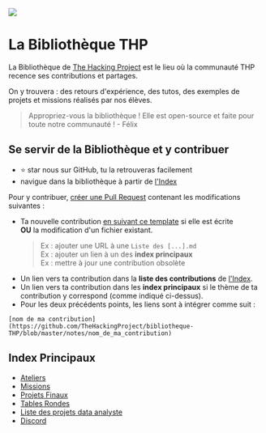 ![](https://i.imgur.com/tCHyK8G.jpg)

# La Bibliothèque THP
La Bibliothèque de [The Hacking Project](https://www.thehackingproject.org/)  est le lieu où la communauté THP recence ses contributions et partages.

On y trouvera : des retours d'expérience, des tutos, des exemples de projets et missions réalisés par nos élèves.


> Appropriez-vous la bibliothèque ! Elle est open-source et faite pour toute notre communauté !
>                     - Félix
  
  
## Se servir de la Bibliothèque et y contribuer

- ⭐ star nous sur GitHub, tu la retrouveras facilement
- navigue dans la bibliothèque à partir de [l'Index](https://github.com/TheHackingProject/bibliotheque-THP#index)


Pour y contribuer, [créer une Pull Request](https://careerkarma.com/blog/git-pull-request/) contenant les modifications suivantes :

- Ta nouvelle contribution [en suivant ce template](https://github.com/TheHackingProject/bibliotheque-THP/blob/master/notes/modele_note.md) si elle est écrite  
  **OU** la modification d'un fichier existant. 
    > Ex : ajouter une URL à une `Liste des [...].md`  
    > Ex : ajouter un lien à un des **index principaux**  
    > Ex : mettre à jour une contribution obsolète  
- Un lien vers ta contribution dans la **liste des contributions** de [l'Index](https://github.com/TheHackingProject/bibliotheque-THP#index). 
- Un lien vers ta contribution dans les **index principaux** si le thème de ta contribution y correspond (comme indiqué ci-dessus).
- Pour les deux précédents points, les liens sont à intégrer comme suit :
```
[nom de ma contribution](https://github.com/TheHackingProject/bibliotheque-THP/blob/master/notes/nom_de_ma_contribution)
``` 
  
  
## Index Principaux

- [Ateliers]()
- [Missions]()
- [Projets Finaux]()
- [Tables Rondes](https://github.com/TheHackingProject/bibliotheque-THP/blob/master/sommaires/tables_rondes.md)
- [Liste des projets data analyste](https://github.com/TheHackingProject/bibliotheque-THP/blob/master/sommaires/liste_projets_data_analyse.md)
- [Discord](https://github.com/TheHackingProject/bibliotheque-THP/blob/master/sommaires/discord.md)

